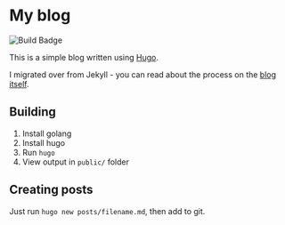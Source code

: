 # My blog

![Build Badge](https://codebuild.eu-west-1.amazonaws.com/badges?uuid=eyJlbmNyeXB0ZWREYXRhIjoiUUhSQ1JnYUJYZUgvNmNjVk9PUEZmR1Nyd2tOQVE5Q0ZQaUh0enhSaUVudUVNV1cwZXMvWHdESUkzaFQvaE41MmVmQi9zWjFIMHNjdDhWR0t6S1gzWmNNPSIsIml2UGFyYW1ldGVyU3BlYyI6InRORVAzbnkwcDZIMm5ObVkiLCJtYXRlcmlhbFNldFNlcmlhbCI6MX0%3D&branch=main)

This is a simple blog written using [Hugo](https://gohugo.io/).

I migrated over from Jekyll - you can read about the process on the [blog itself](https://shearn89.com/posts/2022-01-05-hugo-migration/).

## Building

1. Install golang
2. Install hugo
3. Run `hugo`
4. View output in `public/` folder

## Creating posts

Just run `hugo new posts/filename.md`, then add to git.
